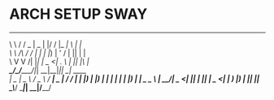 # ARCH SETUP SWAY



__        _____  ____  _  __  ___ _   _         
\ \      / / _ \|  _ \| |/ / |_ _| \ | |        
 \ \ /\ / / | | | |_) | ' /   | ||  \| |        
  \ V  V /| |_| |  _ <| . \   | || |\  |        
 __\_/\_/__\___/|_| \_\_|\_\_|___|_| \_|_ ____  
|  _ \|  _ \ / _ \ / ___|  _ \| ____/ ___/ ___| 
| |_) | |_) | | | | |  _| |_) |  _| \___ \___ \ 
|  __/|  _ <| |_| | |_| |  _ <| |___ ___) |__) |
|_|   |_| \_\\___/ \____|_| \_\_____|____/____/ 

